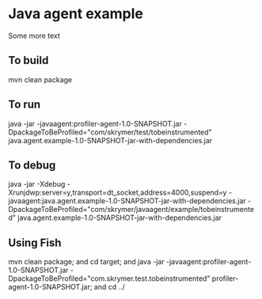 # Java agent example
Some more text

## To build 
mvn clean package

## To run 
java -jar -javaagent:profiler-agent-1.0-SNAPSHOT.jar -DpackageToBeProfiled="com/skrymer/test/tobeinstrumented" java.agent.example-1.0-SNAPSHOT-jar-with-dependencies.jar  

## To debug
java -jar -Xdebug -Xrunjdwp:server=y,transport=dt_socket,address=4000,suspend=y -javaagent:java.agent.example-1.0-SNAPSHOT-jar-with-dependencies.jar -DpackageToBeProfiled="com/skrymer/javaagent/example/tobeinstrumented" java.agent.example-1.0-SNAPSHOT-jar-with-dependencies.jar

## Using Fish
mvn clean package; and cd target; and java -jar -javaagent:profiler-agent-1.0-SNAPSHOT.jar -DpackageToBeProfiled="com.skrymer.test.tobeinstrumented" profiler-agent-1.0-SNAPSHOT.jar; and cd ../
